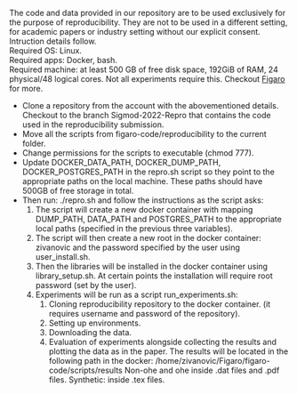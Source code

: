 The code and data provided in our repository are to be used exclusively for the purpose of reproducibility. They are not to be used in a different setting, for academic papers or industry setting without our explicit consent. Intruction details follow.\
Required OS: Linux.\
Required apps: Docker, bash.\
Required machine: at least 500 GB of free disk space, 192GiB of RAM, 24 physical/48 logical cores. Not all experiments require this. Checkout [Figaro](figaro-code/figaro/README.MD) for more.

- Clone a repository from the account with the abovementioned details. Checkout to the branch Sigmod-2022-Repro that contains the code used in the reproducibility submission.
- Move all the scripts from figaro-code/reproducibility to the current folder.
- Change permissions for the scripts to executable (chmod 777).
- Update DOCKER_DATA_PATH, DOCKER_DUMP_PATH, DOCKER_POSTGRES_PATH in the repro.sh script so they point to the appropriate paths on the local machine. These paths should have 500GB of free storage in total.
- Then run: ./repro.sh and follow the instructions as the script asks:
    1. The script will create a new docker container with mapping DUMP_PATH, DATA_PATH and POSTGRES_PATH to the appropriate local paths (specified in the previous three variables).
    2. The script will then create a new root in the docker container: zivanovic and the password specified by the user using user_install.sh.
    3. Then the libraries will be installed in the docker container using library_setup.sh. At certain points the installation will require root password (set by the user).
    4. Experiments will be run as a script run_experiments.sh:
        1. Cloning reproducibility repository to the docker container. (it requires username and password of the repository).
        2. Setting up environments.
        3. Downloading the data.
        4. Evaluation of experiments alongside collecting the results and plotting the data as in the paper. The results will be located in the following path in the docker:
        /home/zivanovic/Figaro/figaro-code/scripts/results
        Non-ohe and ohe inside .dat files and .pdf files.
        Synthetic: inside .tex files.
